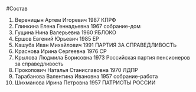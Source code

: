 #Состав
1. Вереницын Артем Игоревич 1987 КПРФ
2. Глинкина Елена Геннадьевна 1967 собрание-дом
3. Гущина Нина Валерьевна 1960 ЯБЛОКО
4. Ершов Евгений Юрьевич 1985 ЕР
5. Кашуба Иван Михайлович 1991 ПАРТИЯ ЗА СПРАВЕДЛИВОСТЬ
6. Краснова Ирина Сергеевна 1976 СР
7. Крылова Людмила Борисовна 1973 Российская партия пенсионеров за справедливость
8. Прокопович Наталья Станиславовна 1970 ЛДПР
9. Тарабанова Валентина Ивановна 1957 собрание-работа
10. Шихманова Ирина Петровна 1957 ПАТРИОТЫ РОССИИ
